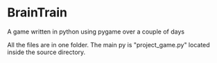 # BrainTrain
A game written in python using pygame over a couple of days

All the files are in one folder. The main py is "project_game.py" located inside the source directory.
